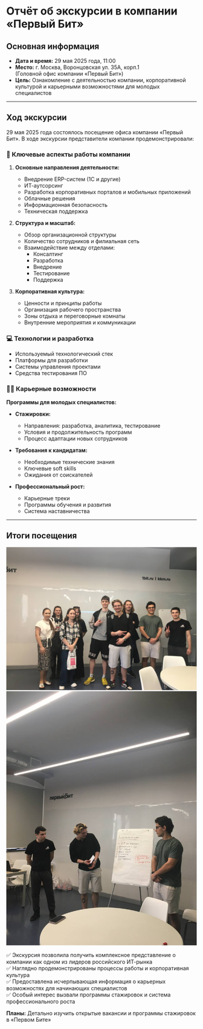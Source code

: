 # Отчёт об экскурсии в компании «Первый Бит»

## Основная информация
- **Дата и время:** 29 мая 2025 года, 11:00
- **Место:** г. Москва, Воронцовская ул. 35А, корп.1  
  (Головной офис компании «Первый Бит»)
- **Цель:** Ознакомление с деятельностью компании, корпоративной культурой и карьерными возможностями для молодых специалистов

---

## Ход экскурсии
29 мая 2025 года состоялось посещение офиса компании «Первый Бит». В ходе экскурсии представители компании продемонстрировали:

### 🏢 Ключевые аспекты работы компании
1. **Основные направления деятельности:**
   - Внедрение ERP-систем (1С и другие)
   - ИТ-аутсорсинг
   - Разработка корпоративных порталов и мобильных приложений
   - Облачные решения
   - Информационная безопасность
   - Техническая поддержка

2. **Структура и масштаб:**
   - Обзор организационной структуры
   - Количество сотрудников и филиальная сеть
   - Взаимодействие между отделами:
     - Консалтинг
     - Разработка
     - Внедрение
     - Тестирование
     - Поддержка

3. **Корпоративная культура:**
   - Ценности и принципы работы
   - Организация рабочего пространства
   - Зоны отдыха и переговорные комнаты
   - Внутренние мероприятия и коммуникации

### 💻 Технологии и разработка
- Используемый технологический стек
- Платформы для разработки
- Системы управления проектами
- Средства тестирования ПО

### 👨‍💻 Карьерные возможности
**Программы для молодых специалистов:**
- **Стажировки:**
  - Направления: разработка, аналитика, тестирование
  - Условия и продолжительность программ
  - Процесс адаптации новых сотрудников
  
- **Требования к кандидатам:**
  - Необходимые технические знания
  - Ключевые soft skills
  - Ожидания от соискателей

- **Профессиональный рост:**
  - Карьерные треки
  - Программы обучения и развития
  - Система наставничества

---
## Итоги посещения
![1bit](https://github.com/Karench0/project_practice/blob/main/images/1bit1.png)
![1bit](https://github.com/Karench0/project_practice/blob/main/images/1bit2.png)

✅ Экскурсия позволила получить комплексное представление о компании как одном из лидеров российского ИТ-рынка  
✅ Наглядно продемонстрированы процессы работы и корпоративная культура  
✅ Предоставлена исчерпывающая информация о карьерных возможностях для начинающих специалистов  
✅ Особый интерес вызвали программы стажировок и система профессионального роста  

**Планы:** Детально изучить открытые вакансии и программы стажировок в «Первом Бите»
